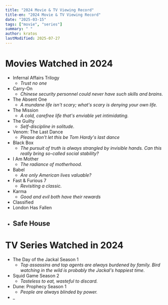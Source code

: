 ```yaml
---
title: "2024 Movie & TV Viewing Record"
title-en: "2024 Movie & TV Viewing Record"
date: "2025-03-15"
tags: ["movie", "series"]
summary: " "
author: kratos
lastModified: 2025-07-27
---
```


# Movies Watched in 2024

- Infernal Affairs Trilogy
  - _Trust no one_
- Carry-On
  - _Chinese security personnel could never have such skills and brains._
- The Absent One
  - _A mundane life isn't scary; what's scary is denying your own life._
- The Mission
  - _A cold, carefree life that's enviable yet intimidating._
- The Guilty
  - _Self-discipline in solitude._
- Venom: The Last Dance
  - _Please don't let this be Tom Hardy's last dance_
- Black Box
  - _The pursuit of truth is always strangled by invisible hands. Can this really bring so-called social stability?_
- I Am Mother
  - _The radiance of motherhood._
- Babel
  - _Are only American lives valuable?_
- Fast & Furious 7
  - _Revisiting a classic._
- Karma
  - _Good and evil both have their rewards_
- Classified
- London Has Fallen
- Safe House
  - 

# TV Series Watched in 2024

- The Day of the Jackal Season 1
  - _Top assassins and top agents are always burdened by family. Bird watching in the wild is probably the Jackal's happiest time._
- Squid Game Season 2
  - _Tasteless to eat, wasteful to discard._
- Dune: Prophecy Season 1
  - _People are always blinded by power._
- _